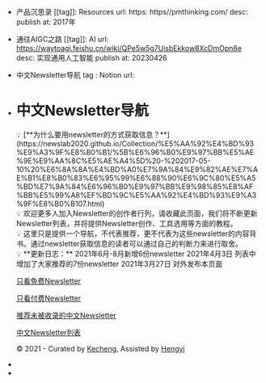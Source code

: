 - 产品沉思录
  [[tag]]: Resources
  url: https: https//pmthinking.com/
  desc: 
  publish at: 2017年
- 通往AIGC之路
  [[tag]]: AI
  url: https://waytoagi.feishu.cn/wiki/QPe5w5g7UisbEkkow8XcDmOpn8e
  desc: 实现通用人工智能
  publish at: 20230426
- 中文Newsletter导航
  tag : Notion
  url:
- # 中文Newsletter导航
  
  <aside>
  💡 [**为什么要用newsletter的方式获取信息？**](https://newslab2020.github.io/Collection/%E5%AA%92%E4%BD%93%E9%A3%9F%E8%B0%B1/%5B%E6%96%B0%E9%97%BB%E5%AE%9E%E9%AA%8C%E5%AE%A4%5D%20-%202017-05-10%20%E6%8A%8A%E4%BD%A0%E7%9A%84%E9%82%AE%E7%AE%B1%E8%B0%83%E6%95%99%E6%88%90%E6%9C%80%E5%A5%BD%E7%9A%84%E6%96%B0%E9%97%BB%E9%98%85%E8%AF%BB%E5%99%A8%EF%BD%9C%E5%AA%92%E4%BD%93%E9%A3%9F%E8%B0%B107.html)
  
  </aside>
  
  <aside>
  💡 欢迎更多人加入Newsletter的创作者行列，请收藏此页面，我们将不断更新Newsletter列表，并将提供Newsletter创作、工具选用等方面的教程。
  
  </aside>
  
  <aside>
  💡 这里只是提供一个导航，不代表推荐，更不代表为这些newsletter的内容背书。通过newsletter获取信息的读者可以通过自己的判断力来进行取舍。
  
  </aside>
  
  <aside>
  💡 **更新日志：**
  2021年6月-8月新增6份newsletter                                                                                                                                                               2021年4月3日 列表中增加了大家推荐的7份newsletter
  2021年3月27日 对外发布本页面
  
  </aside>
  
  [只看免费Newsletter](https://www.notion.so/Newsletter-852d696dc7cc44b7b0b39373dc067825?pvs=21)
  
  [只看付费Newsletter](https://www.notion.so/Newsletter-974348cea45d4050a3e08d3cd60ed624?pvs=21)
  
  [推荐未被收录的中文Newsletter](https://www.notion.so/Newsletter-96f3776635c0413f86f49bcb73f74425?pvs=21)
  
  [中文Newsletter列表](https://www.notion.so/700273d587b8412f83743160ab6b4e74?pvs=21)
  
  © 2021 - Curated by [Kecheng](https://beacons.ai/fang), Assisted by [Hengyi](https://linktr.ee/ezchen)
  
  <!-- notionvc: 60982b95-a21f-4bf6-8380-db531ab0aaeb -->
-
-